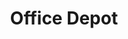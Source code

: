 ---
title: "Office Depot"
url: /orlando/office-depot-dr-phillips-boulevard/
shop: office supplies
---